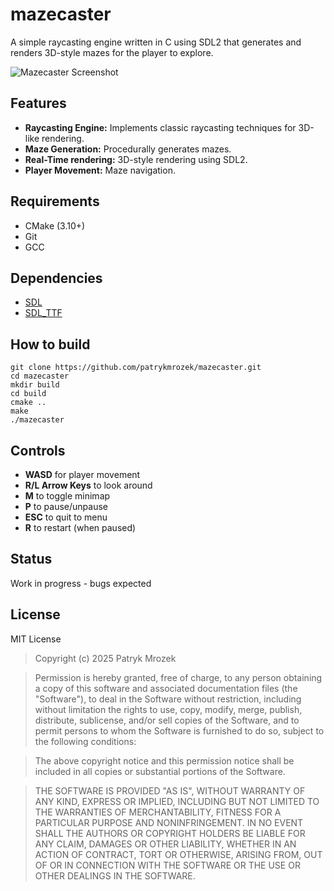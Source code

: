 # mazecaster
A simple raycasting engine written in C using SDL2 that generates and renders 3D-style mazes for the player to explore.

![Mazecaster Screenshot](mazecaster-sreenshot.JPG)

## Features
- **Raycasting Engine:** Implements classic raycasting techniques for 3D-like rendering.
- **Maze Generation:** Procedurally generates mazes.
- **Real-Time rendering:** 3D-style rendering using SDL2.
- **Player Movement:** Maze navigation.

## Requirements
- CMake (3.10+)
- Git
- GCC

## Dependencies
- [SDL](https://github.com/libsdl-org/SDL)
- [SDL_TTF](https://github.com/libsdl-org/SDL_ttf)


## How to build
```console
git clone https://github.com/patrykmrozek/mazecaster.git
cd mazecaster
mkdir build
cd build
cmake ..
make
./mazecaster
```

## Controls
- **WASD** for player movement
- **R/L Arrow Keys** to look around
- **M** to toggle minimap
- **P** to pause/unpause
- **ESC** to quit to menu
- **R** to restart (when paused)

## Status 
Work in progress - bugs expected

## License
MIT License

> Copyright (c) 2025 Patryk Mrozek

> Permission is hereby granted, free of charge, to any person obtaining a copy
> of this software and associated documentation files (the "Software"), to deal
> in the Software without restriction, including without limitation the rights
> to use, copy, modify, merge, publish, distribute, sublicense, and/or sell
> copies of the Software, and to permit persons to whom the Software is
> furnished to do so, subject to the following conditions:

> The above copyright notice and this permission notice shall be included in all
> copies or substantial portions of the Software.

> THE SOFTWARE IS PROVIDED "AS IS", WITHOUT WARRANTY OF ANY KIND, EXPRESS OR
> IMPLIED, INCLUDING BUT NOT LIMITED TO THE WARRANTIES OF MERCHANTABILITY,
> FITNESS FOR A PARTICULAR PURPOSE AND NONINFRINGEMENT. IN NO EVENT SHALL THE
> AUTHORS OR COPYRIGHT HOLDERS BE LIABLE FOR ANY CLAIM, DAMAGES OR OTHER
> LIABILITY, WHETHER IN AN ACTION OF CONTRACT, TORT OR OTHERWISE, ARISING FROM,
> OUT OF OR IN CONNECTION WITH THE SOFTWARE OR THE USE OR OTHER DEALINGS IN THE
> SOFTWARE.


